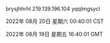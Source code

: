 brysjhhrhl 219.139.196.104 yqqlmgsycl

2022年 08月 20日 星期六 00:40:01 CST

2022年 08月 19日 星期五 16:40:01 GMT
